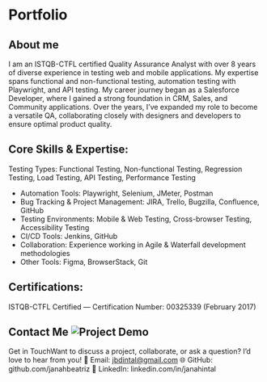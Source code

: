 # Portfolio

## **About me**

I am an ISTQB-CTFL certified Quality Assurance Analyst with over 8 years of diverse experience in testing web and mobile applications. My expertise spans functional and non-functional testing, automation testing with Playwright, and API testing. My career journey began as a Salesforce Developer, where I gained a strong foundation in CRM, Sales, and Community applications. Over the years, I’ve expanded my role to become a versatile QA, collaborating closely with designers and developers to ensure optimal product quality.

## **Core Skills & Expertise:**

Testing Types: Functional Testing, Non-functional Testing, Regression Testing, Load Testing, API Testing, Performance Testing
- Automation Tools: Playwright, Selenium, JMeter, Postman
- Bug Tracking & Project Management: JIRA, Trello, Bugzilla, Confluence, GitHub
- Testing Environments: Mobile & Web Testing, Cross-browser Testing, Accessibility Testing
- CI/CD Tools: Jenkins, GitHub
- Collaboration: Experience working in Agile & Waterfall development methodologies
- Other Tools: Figma, BrowserStack, Git

## **Certifications:**
ISTQB-CTFL Certified — Certification Number: 00325339 (February 2017)

## **Contact Me** ![Project Demo](demo.gif)

Get in TouchWant to discuss a project, collaborate, or ask a question? I’d love to hear from you!
📧 Email: jbdintal@gmail.com
🌐 GitHub: github.com/janahbeatriz
💼 LinkedIn: linkedin.com/in/janahintal
